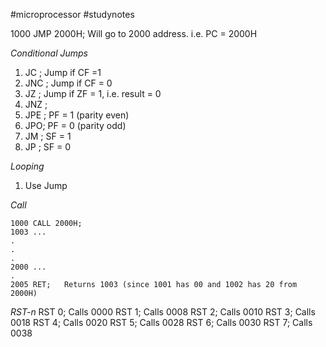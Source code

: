 #microprocessor #studynotes 

1000 JMP 2000H;   Will go to 2000 address. i.e. PC = 2000H

*Conditional Jumps*
1. JC ;  Jump if CF =1
2. JNC ;   Jump if CF = 0
3. JZ ;   Jump if ZF = 1, i.e. result = 0
4. JNZ ;
5. JPE ;   PF = 1 (parity even)
6. JPO;   PF = 0 (parity odd)
7. JM ;   SF = 1
8. JP ;   SF = 0

*Looping*
1. Use Jump

*Call*
```
1000 CALL 2000H;
1003 ...
.
.
.
2000 ...
.
2005 RET;   Returns 1003 (since 1001 has 00 and 1002 has 20 from 2000H)
```

*RST-n*
RST 0;    Calls 0000
RST 1;    Calls 0008
RST 2;    Calls 0010
RST 3;    Calls 0018
RST 4;    Calls 0020
RST 5;    Calls 0028
RST 6;    Calls 0030
RST 7;    Calls 0038

